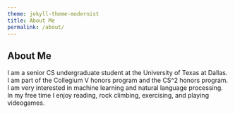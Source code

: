 ```yaml
---
theme: jekyll-theme-modernist
title: About Me
permalink: /about/
---
```


## About Me

I am a senior CS undergraduate student at the University of Texas at Dallas. I am part of the Collegium V honors program and the CS^2 honors program. I am very interested
in machine learning and natural language processing. In my free time I enjoy reading, rock climbing, exercising, and playing videogames.


